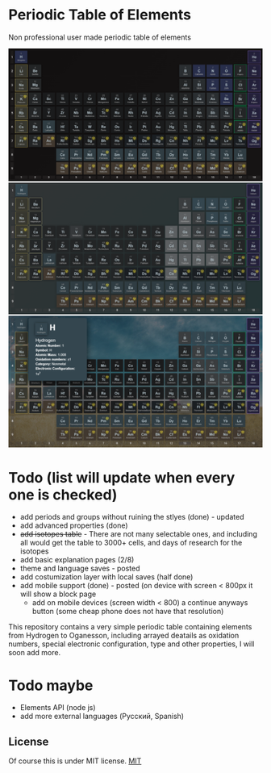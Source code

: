 # Periodic Table of Elements

Non professional user made periodic table of elements

![screenshot](./src/screen4.png)
![screenshot](./src/screen5.png)
![screenshot](./src/screen6.png)

# Todo (list will update when every one is checked)
- add periods and groups without ruining the stlyes (done) - updated
- add advanced properties (done)
- ~~add isotopes table~~ - There are not many selectable ones, and including all would get the table to 3000+ cells, and days of research for the isotopes
- add basic explanation pages (2/8)
- theme and language saves - posted
- add costumization layer with local saves (half done)
- add mobile support (done) - posted (on device with screen < 800px it will show a block page
  - add on mobile devices (screen width < 800) a continue anyways button (some cheap phone does not have that resolution)

This repository contains a very simple periodic table containing elements from Hydrogen to Oganesson, including arrayed deatails as oxidation numbers, special electronic configuration, type and other properties, I will soon add more.

# Todo maybe
- Elements API (node js)
- add more external languages (Русский, Spanish) 

## License
Of course this is under MIT license.
[MIT](LICENSE)
